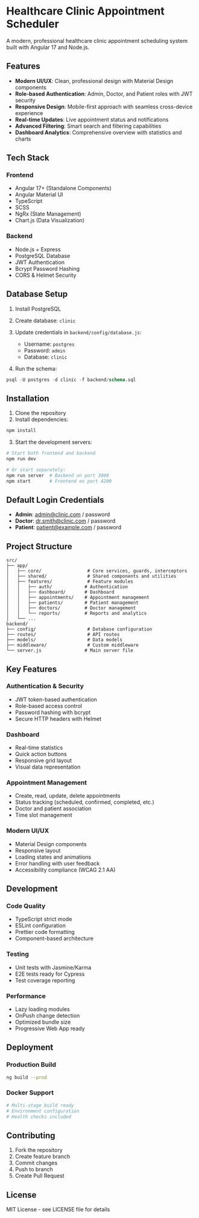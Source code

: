 # Healthcare Clinic Appointment Scheduler

A modern, professional healthcare clinic appointment scheduling system built with Angular 17 and Node.js.

## Features

- **Modern UI/UX**: Clean, professional design with Material Design components
- **Role-based Authentication**: Admin, Doctor, and Patient roles with JWT security
- **Responsive Design**: Mobile-first approach with seamless cross-device experience
- **Real-time Updates**: Live appointment status and notifications
- **Advanced Filtering**: Smart search and filtering capabilities
- **Dashboard Analytics**: Comprehensive overview with statistics and charts

## Tech Stack

### Frontend
- Angular 17+ (Standalone Components)
- Angular Material UI
- TypeScript
- SCSS
- NgRx (State Management)
- Chart.js (Data Visualization)

### Backend
- Node.js + Express
- PostgreSQL Database
- JWT Authentication
- Bcrypt Password Hashing
- CORS & Helmet Security

## Database Setup

1. Install PostgreSQL
2. Create database: `clinic`
3. Update credentials in `backend/config/database.js`:
   - Username: `postgres`
   - Password: `admin`
   - Database: `clinic`

4. Run the schema:
```sql
psql -U postgres -d clinic -f backend/schema.sql
```

## Installation

1. Clone the repository
2. Install dependencies:
```bash
npm install
```

3. Start the development servers:
```bash
# Start both frontend and backend
npm run dev

# Or start separately:
npm run server  # Backend on port 3000
npm start       # Frontend on port 4200
```

## Default Login Credentials

- **Admin**: admin@clinic.com / password
- **Doctor**: dr.smith@clinic.com / password  
- **Patient**: patient@example.com / password

## Project Structure

```
src/
├── app/
│   ├── core/                 # Core services, guards, interceptors
│   ├── shared/               # Shared components and utilities
│   ├── features/             # Feature modules
│   │   ├── auth/            # Authentication
│   │   ├── dashboard/       # Dashboard
│   │   ├── appointments/    # Appointment management
│   │   ├── patients/        # Patient management
│   │   ├── doctors/         # Doctor management
│   │   └── reports/         # Reports and analytics
│   └── ...
backend/
├── config/                   # Database configuration
├── routes/                   # API routes
├── models/                   # Data models
├── middleware/               # Custom middleware
└── server.js                # Main server file
```

## Key Features

### Authentication & Security
- JWT token-based authentication
- Role-based access control
- Password hashing with bcrypt
- Secure HTTP headers with Helmet

### Dashboard
- Real-time statistics
- Quick action buttons
- Responsive grid layout
- Visual data representation

### Appointment Management
- Create, read, update, delete appointments
- Status tracking (scheduled, confirmed, completed, etc.)
- Doctor and patient association
- Time slot management

### Modern UI/UX
- Material Design components
- Responsive layout
- Loading states and animations
- Error handling with user feedback
- Accessibility compliance (WCAG 2.1 AA)

## Development

### Code Quality
- TypeScript strict mode
- ESLint configuration
- Prettier code formatting
- Component-based architecture

### Testing
- Unit tests with Jasmine/Karma
- E2E tests ready for Cypress
- Test coverage reporting

### Performance
- Lazy loading modules
- OnPush change detection
- Optimized bundle size
- Progressive Web App ready

## Deployment

### Production Build
```bash
ng build --prod
```

### Docker Support
```dockerfile
# Multi-stage build ready
# Environment configuration
# Health checks included
```

## Contributing

1. Fork the repository
2. Create feature branch
3. Commit changes
4. Push to branch
5. Create Pull Request

## License

MIT License - see LICENSE file for details